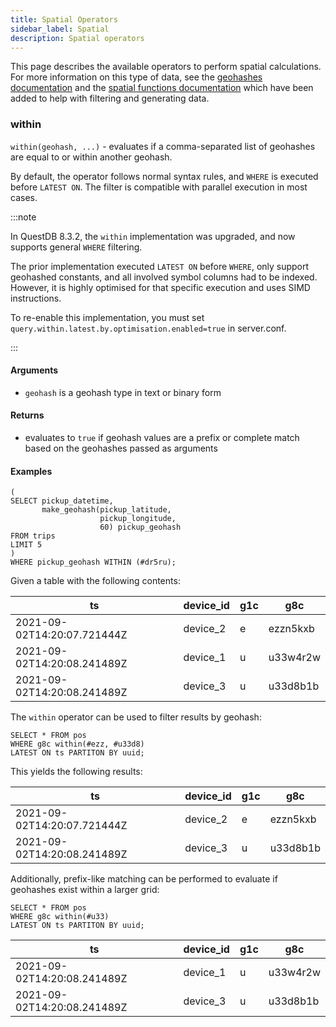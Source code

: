```yaml
---
title: Spatial Operators
sidebar_label: Spatial
description: Spatial operators
---
```


This page describes the available operators to perform spatial
calculations. For more information on this type of data, see the
[geohashes documentation](/docs/concept/geohashes/) and the
[spatial functions documentation](/docs/reference/function/spatial/) which have been added to help with filtering and generating data.

### within

`within(geohash, ...)` - evaluates if a comma-separated list of geohashes are
equal to or within another geohash.

By default, the operator follows normal syntax rules, and `WHERE` is executed before `LATEST ON`. The filter is
compatible with parallel execution in most cases.

:::note

In QuestDB 8.3.2, the `within` implementation was upgraded, and now supports general `WHERE` filtering.

The prior implementation executed `LATEST ON` before `WHERE`, only support geohashed constants, and all involved symbol 
columns had to be indexed. However, it is highly optimised for that specific execution and uses SIMD instructions.

To re-enable this implementation, you must set `query.within.latest.by.optimisation.enabled=true` in server.conf.

:::

#### Arguments

- `geohash` is a geohash type in text or binary form

#### Returns

- evaluates to `true` if geohash values are a prefix or complete match based on
  the geohashes passed as arguments

#### Examples

```questdb-sql title="example geohash filter" demo
(
SELECT pickup_datetime, 
       make_geohash(pickup_latitude, 
                    pickup_longitude, 
                    60) pickup_geohash
FROM trips
LIMIT 5
)
WHERE pickup_geohash WITHIN (#dr5ru);
```



Given a table with the following contents:

| ts                          | device_id | g1c | g8c      |
| --------------------------- | --------- | --- | -------- |
| 2021-09-02T14:20:07.721444Z | device_2  | e   | ezzn5kxb |
| 2021-09-02T14:20:08.241489Z | device_1  | u   | u33w4r2w |
| 2021-09-02T14:20:08.241489Z | device_3  | u   | u33d8b1b |

The `within` operator can be used to filter results by geohash:

```questdb-sql
SELECT * FROM pos
WHERE g8c within(#ezz, #u33d8)
LATEST ON ts PARTITON BY uuid;
```

This yields the following results:

| ts                          | device_id | g1c | g8c      |
| --------------------------- | --------- | --- | -------- |
| 2021-09-02T14:20:07.721444Z | device_2  | e   | ezzn5kxb |
| 2021-09-02T14:20:08.241489Z | device_3  | u   | u33d8b1b |

Additionally, prefix-like matching can be performed to evaluate if geohashes
exist within a larger grid:

```questdb-sql
SELECT * FROM pos
WHERE g8c within(#u33)
LATEST ON ts PARTITON BY uuid;
```

| ts                          | device_id | g1c | g8c      |
| --------------------------- | --------- | --- | -------- |
| 2021-09-02T14:20:08.241489Z | device_1  | u   | u33w4r2w |
| 2021-09-02T14:20:08.241489Z | device_3  | u   | u33d8b1b |
